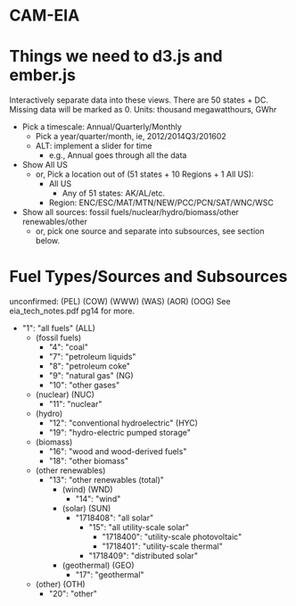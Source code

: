 # CAM-EIA

Things we need to d3.js and ember.js
===
Interactively separate data into these views. There are 50 states + DC.
Missing data will be marked as 0.
Units: thousand megawatthours, GWhr

* Pick a timescale: Annual/Quarterly/Monthly 
    * Pick a year/quarter/month, ie, 2012/2014Q3/201602
    * ALT: implement a slider for time
        * e.g., Annual goes through all the data
* Show All US
    * or, Pick a location out of (51 states + 10 Regions + 1 All US): 
        * All US
            * Any of 51 states: AK/AL/etc.
        * Region: ENC/ESC/MAT/MTN/NEW/PCC/PCN/SAT/WNC/WSC
* Show all sources: fossil fuels/nuclear/hydro/biomass/other renewables/other
    * or, pick one source and separate into subsources, see section below.



Fuel Types/Sources and Subsources
====
unconfirmed: (PEL) (COW)  (WWW) (WAS) (AOR) (OOG)
See eia_tech_notes.pdf pg14 for more.

* "1": "all fuels" (ALL)
    * (fossil fuels)
        * "4": "coal"
        * "7": "petroleum liquids"
        * "8": "petroleum coke"
        * "9": "natural gas" (NG)
        * "10": "other gases"
    * (nuclear) (NUC)
        * "11": "nuclear"
    * (hydro)
        * "12": "conventional hydroelectric" (HYC)
        * "19": "hydro-electric pumped storage"
    * (biomass)
        * "16": "wood and wood-derived fuels"
        * "18": "other biomass"
    * (other renewables)
        * "13": "other renewables (total)"
            * (wind) (WND)
                * "14": "wind"
            * (solar) (SUN)
                * "1718408": "all solar"
                    * "15": "all utility-scale solar"
                        * "1718400": "utility-scale photovoltaic"
                        * "1718401": "utility-scale thermal"
                    * "1718409": "distributed solar"
            * (geothermal) (GEO)
                * "17": "geothermal"
    * (other) (OTH)
        * "20": "other"
